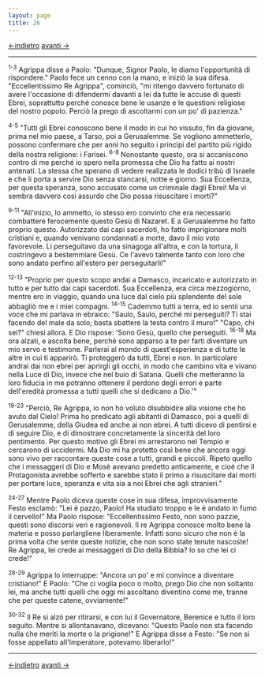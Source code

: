 ```yaml
---
layout: page
title: 26
---
```


[<-indietro](st25.html) [avanti ->](st27.html)

--------------------------------

<sup>1-3</sup> Agrippa disse a Paolo: "Dunque, Signor Paolo, le diamo
l'opportunità di rispondere." Paolo fece un cenno con la mano, e iniziò
la sua difesa. "Eccellentissimo Re Agrippa", cominciò, "mi ritengo
davvero fortunato di avere l'occasione di difendermi davanti a lei da
tutte le accuse di questi Ebrei, soprattutto perché conosce bene le
usanze e le questioni religiose del nostro popolo. Perciò la prego di
ascoltarmi con un po' di pazienza."

<sup>4-5</sup> "Tutti gli Ebrei conoscono bene il modo in cui ho
vissuto, fin da giovane, prima nel mio paese, a Tarso, poi a
Gerusalemme. Se vogliono ammetterlo, possono confermare che per anni ho
seguito i princìpi del partito più rigido della nostra religione: i
Farisei. <sup>6-8</sup> Nonostante questo, ora si accaniscono contro di
me perché io spero nella promessa che Dio ha fatto ai nostri antenati.
La stessa che sperano di vedere realizzata le dodici tribù di Israele e
che li porta a servire Dio senza stancarsi, notte e giorno. Sua
Eccellenza, per questa speranza, sono accusato come un criminale dagli
Ebrei! Ma vi sembra davvero così assurdo che Dio possa risuscitare i
morti?"

<sup>9-11</sup> "All'inizio, lo ammetto, io stesso ero convinto che era
necessario combattere ferocemente questo Gesù di Nazaret. E a
Gerusalemme ho fatto proprio questo. Autorizzato dai capi sacerdoti, ho
fatto imprigionare molti cristiani e, quando venivano condannati a
morte, davo il mio voto favorevole. Li perseguitavo da una sinagoga
all'altra, e con la tortura, li costringevo a bestemmiare Gesù. Ce
l'avevo talmente tanto con loro che sono andato perfino all'estero per
perseguitarli!"

<sup>12-13</sup> "Proprio per questo scopo andai a Damasco, incaricato e
autorizzato in tutto e per tutto dai capi sacerdoti. Sua Eccellenza, era
circa mezzogiorno, mentre ero in viaggio, quando una luce dal cielo più
splendente del sole abbagliò me e i miei compagni. <sup>14-15</sup>
Cademmo tutti a terra, ed io sentii una voce che mi parlava in ebraico:
"Saulo, Saulo, perché mi perseguiti? Ti stai facendo del male da solo;
basta sbattere la testa contro il muro!" "Capo, chi sei?" chiesi allora.
E Dio rispose: 'Sono Gesù, quello che perseguiti. <sup>16-18</sup> Ma
ora alzati, e ascolta bene, perché sono apparso a te per farti diventare
un mio servo e testimone. Parlerai al mondo di quest'esperienza e di
tutte le altre in cui ti apparirò. Ti proteggerò da tutti, Ebrei e non.
In particolare andrai dai non ebrei per aprirgli gli occhi, in modo che
cambino vita e vivano nella Luce di Dio, invece che nel buio di Satana.
Quelli che metteranno la loro fiducia in me potranno ottenere il perdono
degli errori e parte dell'eredità promessa a tutti quelli che si
dedicano a Dio.'"

<sup>19-23</sup> "Perciò, Re Agrippa, io non ho voluto disubbidire alla
visione che ho avuto dal Cielo! Prima ho predicato agli abitanti di
Damasco, poi a quelli di Gerusalemme, della Giudea ed anche ai non
ebrei. A tutti dicevo di pentirsi e di seguire Dio, e di dimostrare
concretamente la sincerità del loro pentimento. Per questo motivo gli
Ebrei mi arrestarono nel Tempio e cercarono di uccidermi. Ma Dio mi ha
protetto così bene che ancora oggi sono vivo per raccontare queste cose
a tutti, grandi e piccoli. Ripeto quello che i messaggeri di Dio e Mosè
avevano predetto anticamente, e cioè che il Protagonista avrebbe
sofferto e sarebbe stato il primo a risuscitare dai morti per portare
luce, speranza e vita sia a noi Ebrei che agli stranieri."

<sup>24-27</sup> Mentre Paolo diceva queste cose in sua difesa,
improvvisamente Festo esclamò: "Lei è pazzo, Paolo! Ha studiato troppo e
le è andato in fumo il cervello!" Ma Paolo rispose: "Eccellentissimo
Festo, non sono pazzie, questi sono discorsi veri e ragionevoli. Il re
Agrippa conosce molto bene la materia e posso parlargliene liberamente.
Infatti sono sicuro che non è la prima volta che sente queste notizie,
che non sono state tenute nascoste! Re Agrippa, lei crede ai messaggeri
di Dio della Bibbia? Io so che lei ci crede!"

<sup>28-29</sup> Agrippa lo interruppe: "Ancora un po' e mi convince a
diventare cristiano!" E Paolo: "Che ci voglia poco o molto, prego Dio
che non soltanto lei, ma anche tutti quelli che oggi mi ascoltano
diventino come me, tranne che per queste catene, ovviamente!"

<sup>30-32</sup> Il Re si alzò per ritirarsi, e con lui il Governatore,
Berenìce e tutto il loro seguito. Mentre si allontanavano, dicevano:
"Questo Paolo non sta facendo nulla che meriti la morte o la prigione!"
E Agrippa disse a Festo: "Se non si fosse appellato all'Imperatore,
potevamo liberarlo!"


--------------------------------

[<-indietro](st25.html) [avanti ->](st27.html)